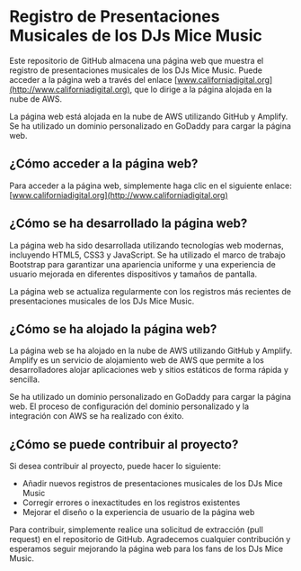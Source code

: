 # Registro de Presentaciones Musicales de los DJs Mice Music

Este repositorio de GitHub almacena una página web que muestra el registro de presentaciones musicales de los DJs Mice Music. Puede acceder a la página web a través del enlace [www.californiadigital.org](http://www.californiadigital.org), que lo dirige a la página alojada en la nube de AWS.

La página web está alojada en la nube de AWS utilizando GitHub y Amplify. Se ha utilizado un dominio personalizado en GoDaddy para cargar la página web.

## ¿Cómo acceder a la página web?

Para acceder a la página web, simplemente haga clic en el siguiente enlace: [www.californiadigital.org](http://www.californiadigital.org)

## ¿Cómo se ha desarrollado la página web?

La página web ha sido desarrollada utilizando tecnologías web modernas, incluyendo HTML5, CSS3 y JavaScript. Se ha utilizado el marco de trabajo Bootstrap para garantizar una apariencia uniforme y una experiencia de usuario mejorada en diferentes dispositivos y tamaños de pantalla.

La página web se actualiza regularmente con los registros más recientes de presentaciones musicales de los DJs Mice Music.

## ¿Cómo se ha alojado la página web?

La página web se ha alojado en la nube de AWS utilizando GitHub y Amplify. Amplify es un servicio de alojamiento web de AWS que permite a los desarrolladores alojar aplicaciones web y sitios estáticos de forma rápida y sencilla.

Se ha utilizado un dominio personalizado en GoDaddy para cargar la página web. El proceso de configuración del dominio personalizado y la integración con AWS se ha realizado con éxito.

## ¿Cómo se puede contribuir al proyecto?

Si desea contribuir al proyecto, puede hacer lo siguiente:

- Añadir nuevos registros de presentaciones musicales de los DJs Mice Music
- Corregir errores o inexactitudes en los registros existentes
- Mejorar el diseño o la experiencia de usuario de la página web

Para contribuir, simplemente realice una solicitud de extracción (pull request) en el repositorio de GitHub. Agradecemos cualquier contribución y esperamos seguir mejorando la página web para los fans de los DJs Mice Music.

